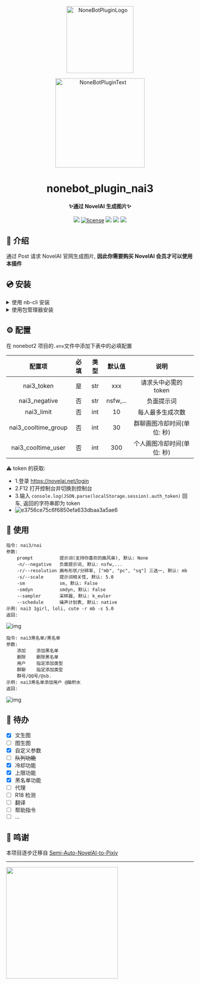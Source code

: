 <div align="center">
  <a href="https://v2.nonebot.dev/store"><img src="https://github.com/A-kirami/nonebot-plugin-template/raw/resources/nbp_logo.png" width="180" height="180" alt="NoneBotPluginLogo"></a>
  <br>
  <p><img src="https://github.com/A-kirami/nonebot-plugin-template/raw/resources/NoneBotPlugin.svg" width="240" alt="NoneBotPluginText"></p>
</div>

<h1 align="center">nonebot_plugin_nai3</h1>
<h4 align="center">✨通过 NovelAI 生成图片✨</h4>

<p align="center">
    <img src="https://img.shields.io/badge/Python-3.9+-blue">
    <a href="https://github.com/zhulinyv/nonebot_plugin_nai3/raw/main/LICENSE"><img src="https://img.shields.io/github/license/zhulinyv/nonebot_plugin_nai3" alt="license"></a>
    <img src="https://img.shields.io/github/issues/zhulinyv/nonebot_plugin_nai3">
    <img src="https://img.shields.io/github/stars/zhulinyv/nonebot_plugin_nai3">
    <img src="https://img.shields.io/github/forks/zhulinyv/nonebot_plugin_nai3">
</p>

## 💬 介绍

通过 Post 请求 NovelAI 官网生成图片, **因此你需要购买 NovelAI 会员才可以使用本插件**

## 💿 安装

<details>
<summary>使用 nb-cli 安装</summary>
在 nonebot2 项目的根目录下打开命令行, 输入以下指令即可安装

    nb plugin install nonebot-plugin-nai3

</details>

<details>
<summary>使用包管理器安装</summary>
在 nonebot2 项目的插件目录下, 打开命令行, 根据你使用的包管理器, 输入相应的安装命令

<details>
<summary>pip</summary>

    pip install nonebot-plugin-nai3
</details>
<details>
<summary>pdm</summary>

    pdm add nonebot-plugin-nai3
</details>
<details>
<summary>poetry</summary>

    poetry add nonebot-plugin-nai3
</details>
<details>
<summary>conda</summary>

    conda install nonebot-plugin-nai3
</details>

打开 nonebot2 项目根目录下的 `pyproject.toml` 文件, 在 `[tool.nonebot]` 部分追加写入

    plugins = ["nonebot_plugin_hoshino_sign"]

</details>

## ⚙️ 配置

在 nonebot2 项目的`.env`文件中添加下表中的必填配置

| 配置项 | 必填 | 类型 | 默认值 | 说明 |
|:-----:|:----:|:----:|:----:|:----:|
| nai3_token | 是 | str | xxx | 请求头中必需的 token |
| nai3_negative | 否 | str | nsfw,... | 负面提示词 |
| nai3_limit | 否 | int | 10 | 每人最多生成次数 |
| nai3_cooltime_group | 否 | int | 30 | 群聊画图冷却时间(单位: 秒) |
| nai3_cooltime_user | 否 | int | 300 | 个人画图冷却时间(单位: 秒) |

⚠️ token 的获取:

- 1.登录 https://novelai.net/login
- 2.F12 打开控制台并切换到控制台
- 3.输入 `console.log(JSON.parse(localStorage.session).auth_token)` 回车, 返回的字符串即为 token
- ![e3756ce75c6f6850efa633dbaa3a5ae6](https://github.com/zhulinyv/Semi-Auto-NovelAI-to-Pixiv/assets/66541860/502c9a49-6a73-446d-9401-e559628ad079)

## 🎉 使用

```
指令: nai3/nai
参数:
    prompt          提示词(支持你喜欢的画风串), 默认: None
    -n/--negative   负面提示词, 默认: nsfw,...
    -r/--resolution 画布形状/分辨率, ["mb", "pc", "sq"] 三选一, 默认: mb
    -s/--scale      提示词相关性, 默认: 5.0
    -sm             sm, 默认: False
    -smdyn          smdyn, 默认: False
    --sampler       采样器, 默认: k_euler
    --schedule      噪声计划表, 默认: native
示例: nai3 1girl, loli, cute -r mb -s 5.0
返回: 
```

![img](./img/1.png)

```
指令: nai3黑名单/黑名单
参数:
    添加    添加黑名单
    删除    删除黑名单
    用户    指定添加类型
    群聊    指定添加类型
    群号/QQ号/@sb.
示例: nai3黑名单添加用户 @脑积水
返回: 
```

![img](./img/2.png)

## 📖 待办

+ [x] 文生图
+ [ ] 图生图
+ [x] 自定义参数
+ [ ] ~~队列功能~~
+ [x] 冷却功能
+ [x] 上限功能
+ [x] 黑名单功能
+ [ ] 代理
+ [ ] R18 检测
+ [ ] 翻译
+ [ ] 帮助指令
+ [ ] ...

## 🤝 鸣谢

本项目逐步迁移自 [Semi-Auto-NovelAI-to-Pixiv](https://github.com/zhulinyv/Semi-Auto-NovelAI-to-Pixiv) 


<hr>
<img width="300px" src="https://count.getloli.com/get/@zhulinyv?theme=rule34"></img>
